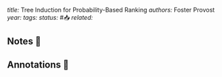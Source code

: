*title:* Tree Induction for Probability-Based Ranking
*authors:* Foster Provost
*year:* 
*tags:* 
*status:* #📥
*related:*

## Notes 📍

## Annotations 📖